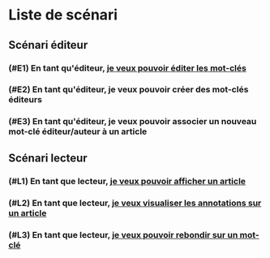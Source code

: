 # Liste de scénari

## Scénari éditeur

### (#E1) En tant qu'éditeur, [je veux pouvoir éditer les mot-clés](sc_editionMotCles.md)

### (#E2) En tant qu'éditeur, je veux pouvoir créer des mot-clés éditeurs

### (#E3) En tant qu'éditeur, je veux pouvoir associer un nouveau mot-clé éditeur/auteur à un article

## Scénari lecteur

### (#L1) En tant que lecteur, [je veux pouvoir afficher un article](sc_afficheArticle.md)

### (#L2) En tant que lecteur, [je veux visualiser les annotations sur un article](sc_visuAnnotations.md)

### (#L3) En tant que lecteur, [je veux pouvoir rebondir sur un mot-clé](sc_requeteMotCle.md)
